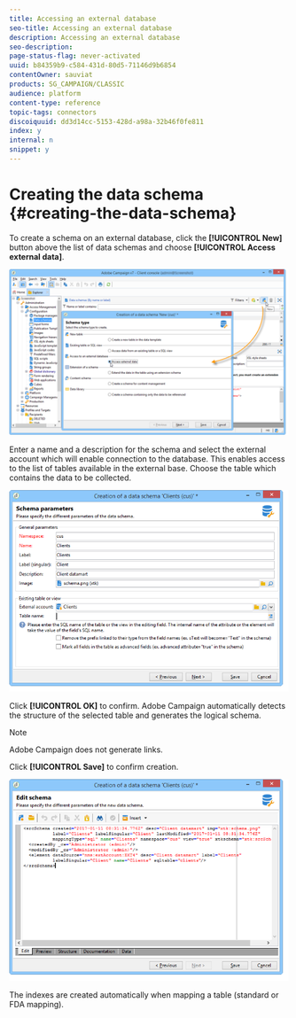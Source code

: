 ```yaml
---
title: Accessing an external database
seo-title: Accessing an external database
description: Accessing an external database
seo-description: 
page-status-flag: never-activated
uuid: b84359b9-c584-431d-80d5-71146d9b6854
contentOwner: sauviat
products: SG_CAMPAIGN/CLASSIC
audience: platform
content-type: reference
topic-tags: connectors
discoiquuid: dd3d14cc-5153-428d-a98a-32b46f0fe811
index: y
internal: n
snippet: y
---
```


# Creating the data schema {#creating-the-data-schema}

To create a schema on an external database, click the **[!UICONTROL New]** button above the list of data schemas and choose **[!UICONTROL Access external data]**.

![](assets/wf_new_schema_fda.png)

Enter a name and a description for the schema and select the external account which will enable connection to the database. This enables access to the list of tables available in the external base. Choose the table which contains the data to be collected.

![](assets/wf_new_schema_select_table_fda.png)

Click **[!UICONTROL OK]** to confirm. Adobe Campaign automatically detects the structure of the selected table and generates the logical schema.

>[!NOTE]
>
>Adobe Campaign does not generate links.

Click **[!UICONTROL Save]** to confirm creation.

![](assets/wf_new_schema_generate_fda.png)

The indexes are created automatically when mapping a table (standard or FDA mapping).
